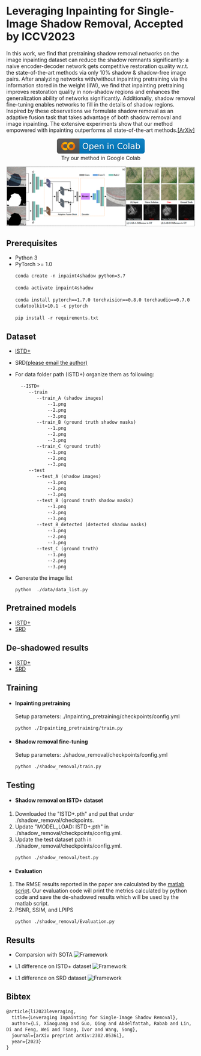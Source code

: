 # Leveraging Inpainting for Single-Image Shadow Removal, Accepted by ICCV2023

In this work, we find that pretraining shadow removal networks on the image inpainting dataset can reduce the shadow remnants significantly: a naive encoder-decoder network gets competitive restoration quality w.r.t. the state-of-the-art methods via only 10% shadow & shadow-free image pairs. After analyzing networks with/without inpainting pretraining via the information stored in the weight (IIW), we find that inpainting pretraining improves restoration quality in non-shadow regions and enhances the generalization ability of networks significantly. Additionally, shadow removal fine-tuning enables networks to fill in the details of shadow regions. Inspired by these observations we formulate shadow removal as an adaptive fusion task that takes advantage of both shadow removal and image inpainting. The extensive experiments show that our method empowered with inpainting outperforms all state-of-the-art methods.[[ArXiv]](https://arxiv.org/abs/2302.05361)
<br>
<p align="center">
<a href = "https://#">
    <img src="./images/colab.svg">
</a>
<br>
Try our method in Google Colab
</p>

![Framework](./images/framework.png)

## Prerequisites
- Python 3
- PyTorch >= 1.0
    ```
    conda create -n inpaint4shadow python=3.7

    conda activate inpaint4shadow

    conda install pytorch==1.7.0 torchvision==0.8.0 torchaudio==0.7.0 cudatoolkit=10.1 -c pytorch

    pip install -r requirements.txt
    ```

## Dataset

- [ISTD+](https://github.com/cvlab-stonybrook/SID)
- SRD[(please email the author)](https://people.ucas.edu.cn/~tianjd)

- For data folder path (ISTD+) organize them as following:

  ```shell
    --ISTD+
       --train
          --train_A (shadow images)
              --1.png
              --2.png
              --3.png
          --train_B (ground truth shadow masks)
              --1.png
              --2.png
              --3.png
          --train_C (ground truth)
              --1.png
              --2.png
              --3.png
       --test
          --test_A (shadow images)
              --1.png
              --2.png
              --3.png
          --test_B (ground truth shadow masks)
              --1.png
              --2.png
              --3.png
          --test_B_detected (detected shadow masks)
              --1.png
              --2.png
              --3.png
          --test_C (ground truth)
              --1.png
              --2.png
              --3.png
     ```

- Generate the image list
   ```
   python  ./data/data_list.py
   ```
## Pretrained models
- [ISTD+](https://drive.google.com/drive/folders/1WjEwrSjeF7rBiaVuPQakc3uHGdFyGc5e?usp=sharing)
- [SRD](https://drive.google.com/drive/folders/1WjEwrSjeF7rBiaVuPQakc3uHGdFyGc5e?usp=sharing)

## De-shadowed results
- [ISTD+](https://drive.google.com/drive/folders/1gna_0-ECys93k77bUFCo_9npJ8Av8iqm?usp=sharing)
- [SRD](https://drive.google.com/drive/folders/1gna_0-ECys93k77bUFCo_9npJ8Av8iqm?usp=sharing)
## Training
- #### Inpainting pretraining
  Setup parameters: ./Inpainting_pretraining/checkpoints/config.yml
  ```
  python ./Inpainting_pretraining/train.py
  ```
- #### Shadow removal fine-tuning
  Setup parameters: ./shadow_removal/checkpoints/config.yml
  ```      
  python ./shadow_removal/train.py
  ```  

## Testing
- #### Shadow removal on ISTD+ dataset

1. Downloaded the "ISTD+.pth" and put that under ./shadow_removal/checkpoints.
2. Update "MODEL_LOAD: ISTD+.pth" in ./shadow_removal/checkpoints/config.yml.
3. Update the test dataset path in ./shadow_removal/checkpoints/config.yml. 
    ```
    python ./shadow_removal/test.py 
    ```
- #### Evaluation
1. The RMSE results reported in the paper are calculated by the <a href='https://drive.google.com/file/d/1SAMqLy3dSONPgeC5ZQskPoeq60FEx9Vk/view'>matlab script</a>. Our evaluation code will print the metrics calculated by python code and save the de-shadowed results which will be used by the matlab script.
2. PSNR, SSIM, and LPIPS
    ```
    python ./shadow_removal/Evaluation.py 
    ```
## Results
- Comparsion with SOTA
![Framework](./images/comparison.png)

- L1 difference on ISTD+ dataset
![Framework](./images/L1_diff_ISTD+.png)

- L1 difference on SRD dataset
![Framework](./images/L1_diff_SRD.png)

## Bibtex

```
@article{li2023leveraging,
  title={Leveraging Inpainting for Single-Image Shadow Removal},
  author={Li, Xiaoguang and Guo, Qing and Abdelfattah, Rabab and Lin, Di and Feng, Wei and Tsang, Ivor and Wang, Song},
  journal={arXiv preprint arXiv:2302.05361},
  year={2023}
}
```

[//]: # (## Acknowledgments)

[//]: # (Parts of this code were derived from:<br>)

[//]: # (https://github.com/tsingqguo/efficientderain <br>)

[//]: # (https://github.com/knazeri/edge-connect)
